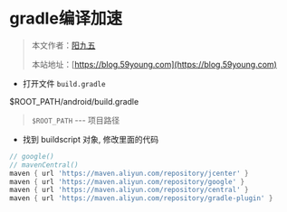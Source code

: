 # gradle编译加速

> 本文作者：[阳九五](https://github.com/CN-YoungYang)
>
> 本站地址：[https://blog.59young.com](https://blog.59young.com)


- 打开文件 `build.gradle`

$ROOT_PATH/android/build.gradle

> `$ROOT_PATH` --- 项目路径

- 找到 buildscript 对象, 修改里面的代码


```groovy
// google()
// mavenCentral()
maven { url 'https://maven.aliyun.com/repository/jcenter' }
maven { url 'https://maven.aliyun.com/repository/google' }
maven { url 'https://maven.aliyun.com/repository/central' }
maven { url 'https://maven.aliyun.com/repository/gradle-plugin' }
```